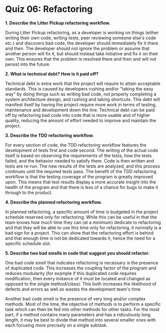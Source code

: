 # Quiz 06: Refactoring

**1. Describe the Litter Pickup refactoring workflow.**

During Litter Pickup refactoring, as a developer is working on things (either writing their own code, writing tests, peer reviewing someone else's code etc.) and discovers bad code, the developer should immediately fix it there and then. The developer should not ignore the problem or assume that another person will fix it, but should instead take initiative and fix it on their own. This ensures that the problem is resolved there and then and will not persist into the future.

**2. What is technical debt? How is it paid off?**

Technical debt is extra work that the project will require to attain acceptable standards. This is caused by developers rushing and/or "taking the easy way" by doing things such as writing bad code, not properly completing a system architecture design, and rushing and taking shortcuts. This debt will manifest itself by having the project require more work in terms of testing, maintenance and development down the line. Technical debt can be paid off by refactoring bad code into code that is more usable and of higher quality, reducing the amount of effort needed to improve and maintain the project.

**3. Describe the TDD refactoring workflow.**

For every section of code, the TDD refactoring workflow features the development of tests first and code second. The writing of the actual code itself is based on observing the requirements of the tests, how the tests failed, and the behavior needed to satisfy them. Code is then written and tests are re-run. The new results of the tests are analyzed, and this process continues until the required tests pass. The benefit of the TDD refactoring workflow is that the testing coverage of the program is greatly improved upon. This means that test results display a more accurate insight into the health of the program and that there is less of a chance for bugs to make it through to the product.

**4. Describe the planned refactoring workflow.**

In planned refactoring, a specific amount of time is budgeted in the project schedule reserved only for refactoring. While this can be useful in that the team knows how much time they can (at a minimum) dedicate to refactoring and that they will be able to use this time only for refactoring, it normally is a bad sign for a project. This can show that the refactoring effort is behind and that enough time is not be dedicated towards it, hence the need for a specific schedule slot.

**5. Describe two bad smells in code that suggest you should refactor.**

One bad code smell that indicates refactoring is necessary is the presence of duplicated code. This increases the coupling factor of the program and reduces modularity (for example if this duplicated code requires modification, then every instance of it must be located and changed as opposed to the single method/class). This both increases the likelihood of defects and errors as well as wastes the development team's time.

Another bad code smell is the presence of very long and/or complex methods. Most of the time, the objective of methods is to perform a specific task which can then be fed into other methods for other tasks. For the most part, if a method contains many parameters and has a ridiculously long length, it may be best to divide that method into several smaller ones with each focusing more precisely on a single subtask.
